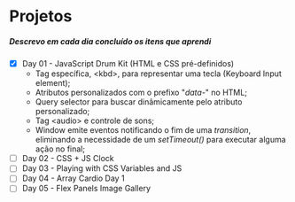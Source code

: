 # Projetos

##### Descrevo em cada dia concluído os itens que aprendi

- [x] Day 01 - JavaScript Drum Kit (HTML e CSS pré-definidos)
  - Tag específica, \<kbd>, para representar uma tecla (Keyboard Input element);
  - Atributos personalizados com o prefixo "_data-_" no HTML;
  - Query selector para buscar dinâmicamente pelo atributo personalizado;
  - Tag \<audio> e controle de sons;
  - Window emite eventos notificando o fim de uma _transition_, eliminando a necessidade de um _setTimeout()_ para executar alguma ação no final;
- [ ] Day 02 - CSS + JS Clock
- [ ] Day 03 - Playing with CSS Variables and JS
- [ ] Day 04 - Array Cardio Day 1
- [ ] Day 05 - Flex Panels Image Gallery
